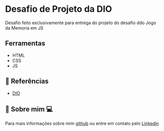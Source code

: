 # Desafio de Projeto da DIO 

Desafio feito exclusivamente para entrega do projeto do desafio ddo Jogo da Memoria em JS

## Ferramentas 

- HTML
- CSS
- JS

## 🚀 Referências

 - [DIO](https://www.dio.me/)


## 🧑 Sobre mim 💻
Para mais informações sobre mim [github](https://github.com/GuilhermeHVSantos) ou entre em contato pelo [Linkedin](https://www.linkedin.com/in/guilhermehvs/)
